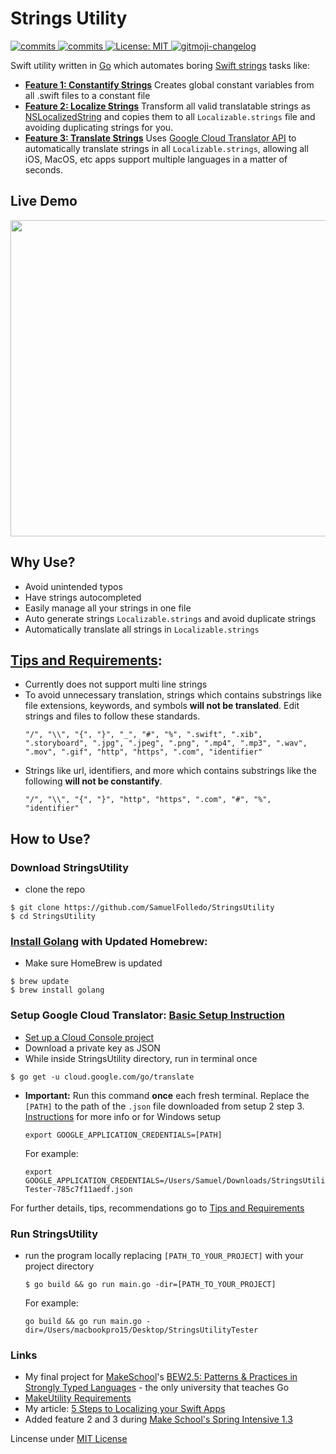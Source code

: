 # Strings Utility

<p>
  <a>
    <a href="https://goreportcard.com/badge/github.com/SamuelFolledo/StringsUtility" />
    <img alt="commits" src="https://goreportcard.com/badge/github.com/SamuelFolledo/StringsUtility" target="_blank" />
    <a href="https://github.com/SamuelFolledo/StringsUtility/commits/master">
    <img alt="commits" src="https://img.shields.io/github/commit-activity/w/SamuelFolledo/StringsUtility?color=green" target="_blank" />
  </a> 
  <a href="#" target="_blank">
    <img alt="License: MIT" src="https://img.shields.io/badge/License-MIT-yellow.svg" />
  </a>
  <a href="https://github.com/imthaghost/gitmoji-changelog">
    <img src="https://img.shields.io/badge/changelog-gitmoji-brightgreen.svg" alt="gitmoji-changelog">
  </a>
</p>

Swift utility written in [Go](https://golang.org/) which automates boring [Swift strings](https://developer.apple.com/documentation/swift/string) tasks like:
- <ins>__Feature 1: Constantify Strings__</ins> Creates global constant variables from all .swift files to a constant file
- <ins>__Feature 2: Localize Strings__</ins> Transform all valid translatable strings as [NSLocalizedString](https://developer.apple.com/documentation/foundation/nslocalizedstring) and copies them to all ```Localizable.strings``` file and avoiding duplicating strings for you.
- <ins>__Feature 3: Translate Strings__</ins> Uses [Google Cloud Translator API](https://cloud.google.com/translate/docs) to automatically translate strings in all ```Localizable.strings```, allowing all iOS, MacOS, etc apps support multiple languages in a matter of seconds.

## Live Demo
<p align="center">
  <img src="https://github.com/SamuelFolledo/StringsUtility/blob/master/static/gifs/StringsUtilityLiveDemo.gif" width="900" height="506">
</p>

## Why Use?
- Avoid unintended typos
- Have strings autocompleted
- Easily manage all your strings in one file
- Auto generate strings ```Localizable.strings``` and avoid duplicate strings
- Automatically translate all strings in ```Localizable.strings```

## [Tips and Requirements](Tips.md):
- Currently does not support multi line strings
- To avoid unnecessary translation, strings which contains substrings like file extensions, keywords, and symbols **will not be translated**. Edit strings and files to follow these standards.
  ```
  "/", "\\", "{", "}", "_", "#", "%", ".swift", ".xib", ".storyboard", ".jpg", ".jpeg", ".png", ".mp4", ".mp3", ".wav", ".mov", ".gif", "http", "https", ".com", "identifier"
  ```
- Strings like url, identifiers, and more which contains substrings like the following **will not be constantify**.
  ```
  "/", "\\", "{", "}", "http", "https", ".com", "#", "%", "identifier"
  ```

## How to Use?
### Download StringsUtility
-  clone the repo
  ```
  $ git clone https://github.com/SamuelFolledo/StringsUtility
  $ cd StringsUtility
  ```

### [Install Golang](https://sourabhbajaj.com/mac-setup/Go/README.html) with Updated Homebrew:
-  Make sure HomeBrew is updated
  ```
  $ brew update
  $ brew install golang
  ```

### Setup Google Cloud Translator: [Basic Setup Instruction](https://cloud.google.com/translate/docs/basic/setup-basic)
-  [Set up a Cloud Console project](https://cloud.google.com/translate/docs/basic/setup-basic)
-  Download a private key as JSON
-  While inside StringsUtility directory, run in terminal once
  ```
  $ go get -u cloud.google.com/go/translate
  ```
-  __Important:__ Run this command __once__ each fresh terminal. Replace the ```[PATH]``` to the path of the ```.json``` file downloaded from setup 2 step 3. [Instructions](https://cloud.google.com/docs/authentication/production) for more info or for Windows setup
    ```
    export GOOGLE_APPLICATION_CREDENTIALS=[PATH]
    ```
    For example:
    ```
    export GOOGLE_APPLICATION_CREDENTIALS=/Users/Samuel/Downloads/StringsUtility-Tester-785c7f11aedf.json
    ```

For further details, tips, recommendations go to [Tips and Requirements](Tips.md)

### Run StringsUtility
- run the program locally replacing ```[PATH_TO_YOUR_PROJECT]``` with your project directory
  ```
  $ go build && go run main.go -dir=[PATH_TO_YOUR_PROJECT]
  ``` 
  For example:
  ```
  go build && go run main.go -dir=/Users/macbookpro15/Desktop/StringsUtilityTester
  ```

### Links
- My final project for [MakeSchool](makeschool.com)'s [BEW2.5: Patterns & Practices in Strongly Typed Languages](https://make-school-courses.github.io/BEW-2.5-Strongly-Typed-Languages/#/) - the only university that teaches Go
- [MakeUtility Requirements](https://github.com/Make-School-Courses/BEW-2.5-Strongly-Typed-Languages/blob/master/Project/MakeUtility.md)
- My article: [5 Steps to Localizing your Swift Apps](https://medium.com/@samuelfolledo/5-steps-to-localizing-your-swift-apps-36c76e9700f7)
- Added feature 2 and 3 during [Make School's Spring Intensive 1.3](https://github.com/Make-School-Courses/INT-1.3-AND-INT-2.3-Spring-Intensive)

Lincense under [MIT License](LICENSE)